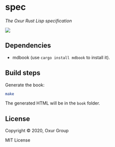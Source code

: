 # spec

*The Oxur Rust Lisp specification*

[![][logo]][logo-large]

## Dependencies

- mdbook (use `cargo install mdbook` to install it).

## Build steps

Generate the book:

```bash
make
```

The generated HTML will be in the `book` folder.

## License

Copyright © 2020, Oxur Group

MIT License


<!-- Named page links below: /-->

[logo]: https://raw.githubusercontent.com/oxur/oxur/master/images/logo/v1-tiny.jpg
[logo-large]: https://raw.githubusercontent.com/oxur/oxur/master/images/logo/v1.jpg
